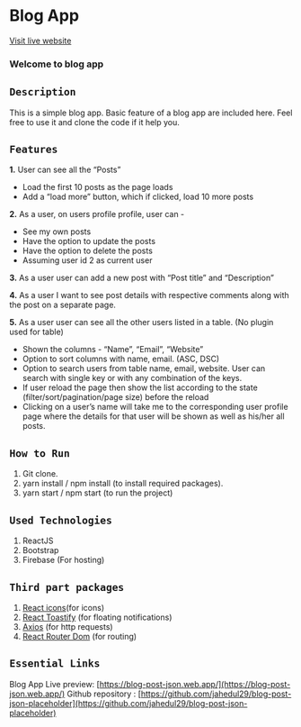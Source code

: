 # Blog App 
[Visit live website](https://blog-post-json.web.app/)
### Welcome to blog app

## `Description`
This is a simple blog app. Basic feature of a blog app are included here. Feel free to use it and clone the code if it help you.

## `Features`
**1.** User can see all the “Posts” 
  * Load the first 10 posts as the page loads 
  * Add a “load more” button, which if clicked, load 10 more posts 

**2.** As a user, on users profile profile, user can - 
* See my own posts 
* Have the option to update the posts 
* Have the option to delete the posts 
* Assuming user id 2 as current user 
  
**3.** As a user user can add a new post with “Post title” and “Description” 

**4.** As a user I want to see post details with respective comments along with the post on a separate page.

**5.** As a user user can see all the other users listed in a table. (No plugin used for table) 
* Shown the columns - “Name”, “Email”, “Website” 
* Option to sort columns with name, email. (ASC, DSC) 
* Option to search users from table name, email, website. User can search with single key or with any combination of the keys.
* If user reload the page then show the list according to the state (filter/sort/pagination/page size) before the reload 
* Clicking on a user’s name will take me to the corresponding user profile page where the details for that user will be shown as well as his/her all posts.

## `How to Run`
1. Git clone.
2. yarn install / npm install (to install required packages).
3. yarn start / npm start (to run the project)

## `Used Technologies`
1. ReactJS
2. Bootstrap
3. Firebase (For hosting)

## `Third part packages`
1. [React icons](https://react-icons.github.io/react-icons/)(for icons)
2. [React Toastify](https://fkhadra.github.io/react-toastify/introduction/) (for floating notifications)
3. [Axios](https://axios-http.com/docs/intro) (for http requests)
4. [React Router Dom](https://reactrouter.com/web/guides/quick-start) (for routing)


## `Essential Links`
Blog App Live preview: [https://blog-post-json.web.app/](https://blog-post-json.web.app/)
Github repository : [https://github.com/jahedul29/blog-post-json-placeholder](https://github.com/jahedul29/blog-post-json-placeholder)
